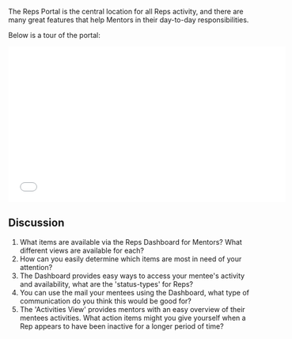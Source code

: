 The Reps Portal is the central location for all Reps activity, and there are many great features that help Mentors in their day-to-day responsibilities.

Below is a tour of the portal:


<iframe width="560" height="315" src="//www.youtube.com/watch?v=l9b2A5ko9GI" frameborder="0" allowfullscreen></iframe>

## Discussion
1.  What items are available via the Reps Dashboard for Mentors?  What different views are available for each?
2.  How can you easily determine which items are most in need of your attention?
3.  The Dashboard provides easy ways to access your mentee's activity and availability, what are the 'status-types' for Reps?
4.  You can use the mail your mentees using the Dashboard, what type of communication do you think this would be good for?
5.  The 'Activities View' provides mentors with an easy overview of their mentees activities.  What action items might you give yourself when a Rep appears to have been inactive for a longer period of time?
